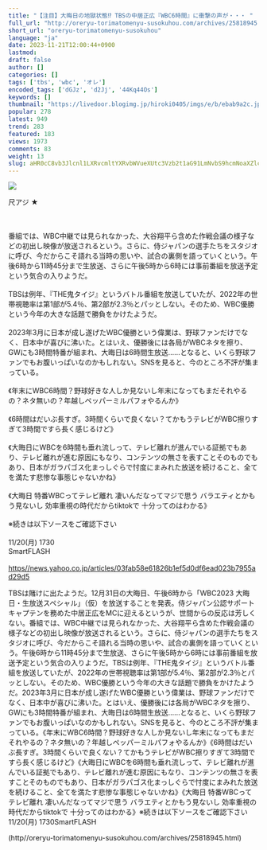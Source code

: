 ```yaml
---
title: "【注目】大晦日の地獄状態⁉ TBSの中居正広『WBC6時間』に衝撃の声が・・・ "
full_url: "http://oreryu-torimatomenyu-susokuhou.com/archives/25818945.html"
short_url: "oreryu-torimatomenyu-susokuhou"
language: "ja"
date: 2023-11-21T12:00:44+0900
lastmod: 
draft: false
author: []
categories: []
tags: ['tbs', 'wbc', 'オレ']
encoded_tags: ['dGJz', 'd2Jj', '44Kq44Os']
keywords: []
thumbnail: "https://livedoor.blogimg.jp/hiroki0405/imgs/e/b/ebab9a2c.jpg"
popular: 278
latest: 949
trend: 283
featured: 183
views: 1973
comments: 83
weight: 13
slug: aHR0cC8vb3Jlcnl1LXRvcmltYXRvbWVueXUtc3Vzb2t1aG91LmNvbS9hcmNoaXZlcy8yNTgxODk0NS5odG1s
---
```


![](https://livedoor.blogimg.jp/hiroki0405/imgs/e/b/ebab9a2c.jpg)

<div><p>尺アジ ★ </p><br> <br> 番組では、WBC中継では見られなかった、大谷翔平ら含めた作戦会議の様子などの初出し映像が放送されるという。さらに、侍ジャパンの選手たちをスタジオに呼び、今だからこそ語れる当時の思いや、試合の裏側を語っていくという。午後6時から11時45分まで生放送、さらに午後5時から6時には事前番組を放送予定という気合の入りようだ。 <br> <br> TBSは例年、『THE鬼タイジ』というバトル番組を放送していたが、2022年の世帯視聴率は第1部が5.4％、第2部が2.3％とパッとしない。そのため、WBC優勝という今年の大きな話題で勝負をかけたようだ。 <br> <br> 2023年3月に日本が成し遂げたWBC優勝という偉業は、野球ファンだけでなく、日本中が喜びに沸いた。とはいえ、優勝後には各局がWBCネタを擦り、GWにも3時間特番が組まれ、大晦日は6時間生放送……となると、いくら野球ファンでもお腹いっぱいなのかもしれない。SNSを見ると、今のところ不評が集まっている。 <br> <br> 《年末にWBC6時間？野球好きな人しか見ないし年末になってもまだそれやるの？ネタ無いの？年越しペッパーミルパフォやるんか》 <br> <br> 《6時間はだいぶ長すぎ。3時間くらいで良くない？てかもうテレビがWBC擦りすぎて3時間ですら長く感じるけど》 <br> <br> 《大晦日にWBCを6時間も垂れ流しって、テレビ離れが進んでいる証拠でもあり、テレビ離れが進む原因にもなり、コンテンツの無さを表すことそのものでもあり、日本がガラパゴス化まっしぐらで忖度にまみれた放送を続けること、全てを満たす悲惨な事態じゃないかね》 <br> <br> 《大晦日 特番WBCってテレビ離れ 凄いんだなってマジで思う バラエティとかもう見ないし 効率重視の時代だからtiktokで 十分ってのはわかる》 <br> <br> ※続きは以下ソースをご確認下さい <br> <br> 11/20(月) 1730 <br> SmartFLASH <br> <br> <a target='_blank' href='https//news.yahoo.co.jp/articles/03fab58e61826b1ef5d0df6ead023b7955ad29d5'>https//news.yahoo.co.jp/articles/03fab58e61826b1ef5d0df6ead023b7955ad29d5</a> <p>TBSは賭けに出たようだ。12月31日の大晦日、午後6時から「WBC2023 大晦日・生放送スペシャル」（仮）を放送することを発表。侍ジャパン公認サポートキャプテンを務めた中居正広をMCに迎えるというが、世間からの反応は芳しくない。番組では、WBC中継では見られなかった、大谷翔平ら含めた作戦会議の様子などの初出し映像が放送されるという。さらに、侍ジャパンの選手たちをスタジオに呼び、今だからこそ語れる当時の思いや、試合の裏側を語っていくという。午後6時から11時45分まで生放送、さらに午後5時から6時には事前番組を放送予定という気合の入りようだ。TBSは例年、『THE鬼タイジ』というバトル番組を放送していたが、2022年の世帯視聴率は第1部が5.4％、第2部が2.3％とパッとしない。そのため、WBC優勝という今年の大きな話題で勝負をかけたようだ。2023年3月に日本が成し遂げたWBC優勝という偉業は、野球ファンだけでなく、日本中が喜びに沸いた。とはいえ、優勝後には各局がWBCネタを擦り、GWにも3時間特番が組まれ、大晦日は6時間生放送……となると、いくら野球ファンでもお腹いっぱいなのかもしれない。SNSを見ると、今のところ不評が集まっている。《年末にWBC6時間？野球好きな人しか見ないし年末になってもまだそれやるの？ネタ無いの？年越しペッパーミルパフォやるんか》《6時間はだいぶ長すぎ。3時間くらいで良くない？てかもうテレビがWBC擦りすぎて3時間ですら長く感じるけど》《大晦日にWBCを6時間も垂れ流しって、テレビ離れが進んでいる証拠でもあり、テレビ離れが進む原因にもなり、コンテンツの無さを表すことそのものでもあり、日本がガラパゴス化まっしぐらで忖度にまみれた放送を続けること、全てを満たす悲惨な事態じゃないかね》《大晦日 特番WBCってテレビ離れ 凄いんだなってマジで思う バラエティとかもう見ないし 効率重視の時代だからtiktokで 十分ってのはわかる》※続きは以下ソースをご確認下さい11/20(月) 1730SmartFLASH</p></div>

(http//oreryu-torimatomenyu-susokuhou.com/archives/25818945.html)
